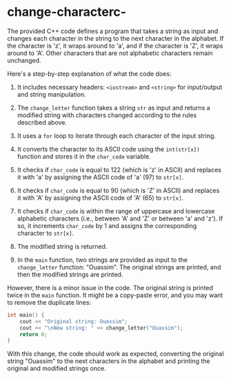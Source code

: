 # change-characterc-
The provided C++ code defines a program that takes a string as input and changes each character in the string to the next character in the alphabet. If the character is 'z', it wraps around to 'a', and if the character is 'Z', it wraps around to 'A'. Other characters that are not alphabetic characters remain unchanged.

Here's a step-by-step explanation of what the code does:

1. It includes necessary headers: `<iostream>` and `<string>` for input/output and string manipulation.

2. The `change_letter` function takes a string `str` as input and returns a modified string with characters changed according to the rules described above.

3. It uses a `for` loop to iterate through each character of the input string.

4. It converts the character to its ASCII code using the `int(str[x])` function and stores it in the `char_code` variable.

5. It checks if `char_code` is equal to 122 (which is 'z' in ASCII) and replaces it with 'a' by assigning the ASCII code of 'a' (97) to `str[x]`.

6. It checks if `char_code` is equal to 90 (which is 'Z' in ASCII) and replaces it with 'A' by assigning the ASCII code of 'A' (65) to `str[x]`.

7. It checks if `char_code` is within the range of uppercase and lowercase alphabetic characters (i.e., between 'A' and 'Z' or between 'a' and 'z'). If so, it increments `char_code` by 1 and assigns the corresponding character to `str[x]`.

8. The modified string is returned.

9. In the `main` function, two strings are provided as input to the `change_letter` function: "Ouassim". The original strings are printed, and then the modified strings are printed.

However, there is a minor issue in the code. The original string is printed twice in the `main` function. It might be a copy-paste error, and you may want to remove the duplicate lines:

```cpp
int main() {
    cout << "Original string: Ouassim"; 
    cout << "\nNew string: " << change_letter("Ouassim");
    return 0;
}
```

With this change, the code should work as expected, converting the original string "Ouassim" to the next characters in the alphabet and printing the original and modified strings once.
